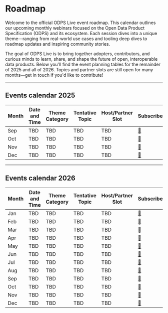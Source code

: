 # Roadmap

Welcome to the official ODPS Live event roadmap. This calendar outlines our upcoming monthly webinars focused on the Open Data Product Specification (ODPS) and its ecosystem. Each session dives into a unique theme—ranging from real-world use cases and tooling deep dives to roadmap updates and inspiring community stories.

The goal of ODPS Live is to bring together adopters, contributors, and curious minds to learn, share, and shape the future of open, interoperable data products. Below you'll find the event planning tables for the remainder of 2025 and all of 2026. Topics and partner slots are still open for many months—get in touch if you'd like to contribute!

---

## Events calendar 2025

| Month | Date and Time | Theme Category | Tentative Topic | Host/Partner Slot | Subscribe |
|-------|----------------|----------------|-----------------|-------------------|-----------|
| Sep   | TBD            | TBD            | TBD             | TBD               | [🔔](#)    |
| Oct   | TBD            | TBD            | TBD             | TBD               | [🔔](#)    |
| Nov   | TBD            | TBD            | TBD             | TBD               | [🔔](#)    |
| Dec   | TBD            | TBD            | TBD             | TBD               | [🔔](#)    |

---

## Events calendar 2026

| Month | Date and Time | Theme Category | Tentative Topic | Host/Partner Slot | Subscribe |
|-------|----------------|----------------|-----------------|-------------------|-----------|
| Jan   | TBD            | TBD            | TBD             | TBD               | [🔔](#)    |
| Feb   | TBD            | TBD            | TBD             | TBD               | [🔔](#)    |
| Mar   | TBD            | TBD            | TBD             | TBD               | [🔔](#)    |
| Apr   | TBD            | TBD            | TBD             | TBD               | [🔔](#)    |
| May   | TBD            | TBD            | TBD             | TBD               | [🔔](#)    |
| Jun   | TBD            | TBD            | TBD             | TBD               | [🔔](#)    |
| Jul   | TBD            | TBD            | TBD             | TBD               | [🔔](#)    |
| Aug   | TBD            | TBD            | TBD             | TBD               | [🔔](#)    |
| Sep   | TBD            | TBD            | TBD             | TBD               | [🔔](#)    |
| Oct   | TBD            | TBD            | TBD             | TBD               | [🔔](#)    |
| Nov   | TBD            | TBD            | TBD             | TBD               | [🔔](#)    |
| Dec   | TBD            | TBD            | TBD             | TBD               | [🔔](#)    |
